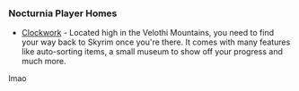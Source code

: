### Nocturnia Player Homes

- [Clockwork](https://www.nexusmods.com/skyrimspecialedition/mods/4155) - Located high in the Velothi Mountains, you need to find your way back to Skyrim once you're there. It comes with many features like auto-sorting items, a small museum to show off your progress and much more.


lmao